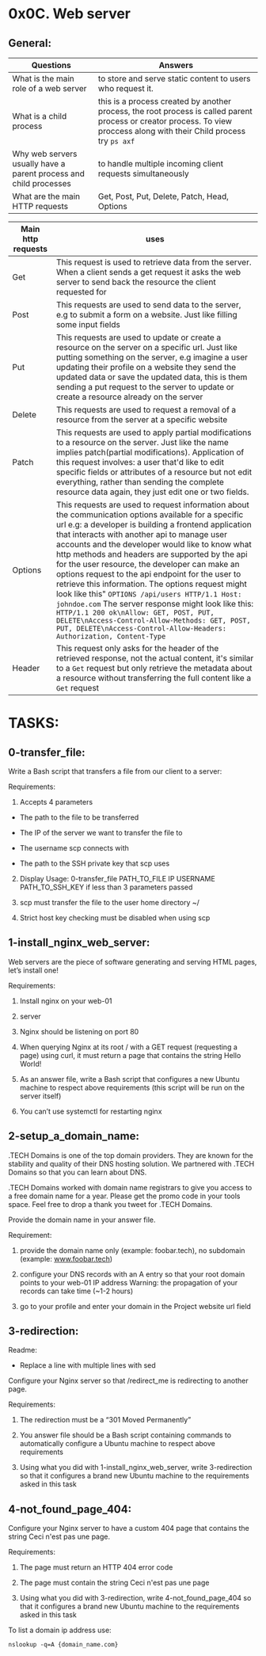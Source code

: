 # 0x0C. Web server

## General:

| Questions | Answers |
| --- | ---- |
| What is the main role of a web server | to store and serve static content to users who request it. |
| What is a child process | this is a process created by another process, the root process is called parent process or creator process. To view proccess along with their Child process try `ps axf` | 
| Why web servers usually have a parent process and child processes | to handle multiple incoming client requests simultaneously |
| What are the main HTTP requests | Get, Post, Put, Delete, Patch, Head, Options |

| Main http requests | uses |
| ---- | ---- |
| Get | This request is used to retrieve data from the server. When a client sends a get request it asks the web server to send back the resource the client requested for |
| Post | This requests are used to send data to the server, e.g to submit a form on a website. Just like filling some input fields|
| Put | This requests are used to update or create a resource on the server on a specific url. Just like putting something on the server, e.g imagine a user updating their profile on a website they send the updated data or save the updated data, this is them sending a put request to the server to update or create a resource already on the server |
| Delete | This requests are used to request a removal of a resource from the server at a specific website |
| Patch | This requests are used to apply partial modifications to a resource on the server. Just like the name implies patch(partial modifications). Application of this request involves: a user that'd like to edit specific fields or attributes of a resource but not edit everything, rather than sending the complete resource data again, they just edit one or two fields. |
| Options | This requests are used to request information about the communication options available for a specific url e.g: a developer is building a frontend application that interacts with another api to manage user accounts and the developer would like to know what http methods and headers are supported by the api for the user resource, the developer can make an options request to the api endpoint for the user to retrieve this information. The options request might look like this" `OPTIONS /api/users HTTP/1.1 Host: johndoe.com` The server response might look like this: `HTTP/1.1 200 ok\nAllow: GET, POST, PUT, DELETE\nAccess-Control-Allow-Methods: GET, POST, PUT, DELETE\nAccess-Control-Allow-Headers: Authorization, Content-Type` |
| Header | This request only asks for the header of the retrieved response, not the actual content, it's similar to a `Get` request but only retrieve the metadata about a resource without transferring the full content like a `Get` request |


# TASKS:

## 0-transfer_file:

Write a Bash script that transfers a file from our client to a server:

Requirements:

1. Accepts 4 parameters

- The path to the file to be transferred

- The IP of the server we want to transfer the file to

- The username scp connects with

- The path to the SSH private key that scp uses

2. Display Usage: 0-transfer_file PATH_TO_FILE IP USERNAME PATH_TO_SSH_KEY if less than 3 parameters passed

3. scp must transfer the file to the user home directory ~/

4. Strict host key checking must be disabled when using scp

## 1-install_nginx_web_server:

Web servers are the piece of software generating and serving HTML pages, let’s install one!

Requirements:

1. Install nginx on your web-01

2. server

3. Nginx should be listening on port 80

4. When querying Nginx at its root / with a GET request (requesting a page) using curl, it must return a page that contains the string Hello World!

5. As an answer file, write a Bash script that configures a new Ubuntu machine to respect above requirements (this script will be run on the server itself)

6. You can’t use systemctl for restarting nginx


## 2-setup_a_domain_name:

.TECH Domains is one of the top domain providers. They are known for the stability and quality of their DNS hosting solution. We partnered with .TECH Domains so that you can learn about DNS.

.TECH Domains worked with domain name registrars to give you access to a free domain name for a year. Please get the promo code in your tools space. Feel free to drop a thank you tweet for .TECH Domains.

Provide the domain name in your answer file.

Requirement:

1. provide the domain name only (example: foobar.tech), no subdomain (example: www.foobar.tech)

2. configure your DNS records with an A entry so that your root domain points to your web-01 IP address Warning: the propagation of your records can take time (~1-2 hours)

3. go to your profile and enter your domain in the Project website url field


## 3-redirection:

Readme:

- Replace a line with multiple lines with sed

Configure your Nginx server so that /redirect_me is redirecting to another page.

Requirements:

1. The redirection must be a “301 Moved Permanently”

2. You answer file should be a Bash script containing commands to automatically configure a Ubuntu machine to respect above requirements

3. Using what you did with 1-install_nginx_web_server, write 3-redirection so that it configures a brand new Ubuntu machine to the requirements asked in this task


## 4-not_found_page_404:

Configure your Nginx server to have a custom 404 page that contains the string Ceci n'est pas une page.

Requirements:

1. The page must return an HTTP 404 error code

2. The page must contain the string Ceci n'est pas une page

3. Using what you did with 3-redirection, write 4-not_found_page_404 so that it configures a brand new Ubuntu machine to the requirements asked in this task

To list a domain ip address use:

	nslookup -q=A {domain_name.com}
